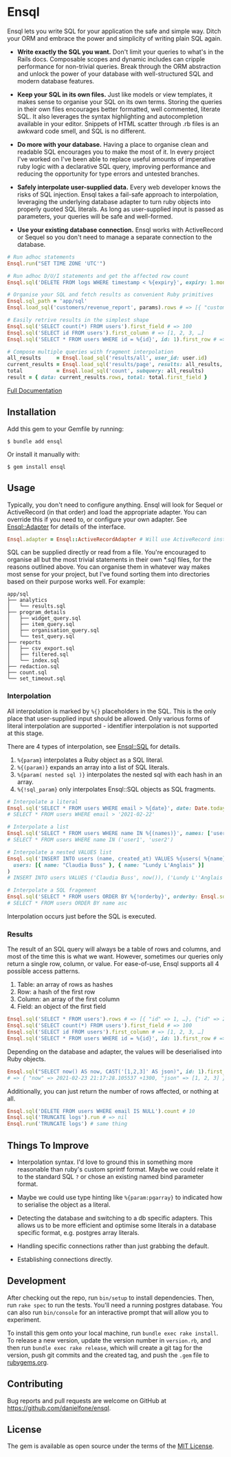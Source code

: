 # Ensql

Ensql lets you write SQL for your application the safe and simple way. Ditch your ORM and embrace the power and
simplicity of writing plain SQL again.

  * **Write exactly the SQL you want.** Don't limit your queries to what's in the Rails docs. Composable scopes and
    dynamic includes can cripple performance for non-trivial queries. Break through the ORM abstraction and unlock the
    power of your database with well-structured SQL and modern database features.

  * **Keep your SQL in its own files.** Just like models or view templates, it makes sense to organise your SQL on its
    own terms. Storing the queries in their own files encourages better formatted, well commented, literate SQL. It also
    leverages the syntax highlighting and autocompletion available in your editor. Snippets of HTML scatter through .rb
    files is an awkward code smell, and SQL is no different.

  * **Do more with your database.** Having a place to organise clean and readable SQL encourages you to make the most of it.
    In every project I've worked on I've been able to replace useful amounts of imperative ruby logic with a declarative
    SQL query, improving performance and reducing the opportunity for type errors and untested branches.

  * **Safely interpolate user-supplied data.** Every web developer knows the risks of SQL injection. Ensql takes a
    fail-safe approach to interpolation, leveraging the underlying database adapter to turn ruby objects into properly
    quoted SQL literals. As long as user-supplied input is passed as parameters, your queries will be safe and
    well-formed.

  * **Use your existing database connection.** Ensql works with ActiveRecord or Sequel so you don't need to manage a
    separate connection to the database.

```ruby
# Run adhoc statements
Ensql.run("SET TIME ZONE 'UTC'")

# Run adhoc D/U/I statements and get the affected row count
Ensql.sql('DELETE FROM logs WHERE timestamp < %{expiry}', expiry: 1.month.ago).count # => 100

# Organise your SQL and fetch results as convenient Ruby primitives
Ensql.sql_path = 'app/sql'
Ensql.load_sql('customers/revenue_report', params).rows # => [{ "customer_id" => 100, "revenue" => 1000}, … ]

# Easily retrive results in the simplest shape
Ensql.sql('SELECT count(*) FROM users').first_field # => 100
Ensql.sql('SELECT id FROM users').first_column # => [1, 2, 3, …]
Ensql.sql('SELECT * FROM users WHERE id = %{id}', id: 1).first_row # => { "id" => 1, "email" => "test@example.com" }

# Compose multiple queries with fragment interpolation
all_results     = Ensql.load_sql('results/all', user_id: user.id)
current_results = Ensql.load_sql('results/page', results: all_results, page: 2)
total           = Ensql.load_sql('count', subquery: all_results)
result = { data: current_results.rows, total: total.first_field }
```

[Full Documentation](https://rubydoc.info/gems/ensql/Ensql/SQL)

## Installation

Add this gem to your Gemfile by running:

    $ bundle add ensql

Or install it manually with:

    $ gem install ensql

## Usage

Typically, you don't need to configure anything. Ensql will look for Sequel or ActiveRecord (in that order) and load the
appropriate adapter. You can override this if you need to, or configure your own adapter. See [Ensql::Adapter](https://rubydoc.info/gems/ensql/Ensql/Adapter) for
details of the interface.

```ruby
Ensql.adapter = Ensql::ActiveRecordAdapter # Will use ActiveRecord instead
```

SQL can be supplied directly or read from a file. You're encouraged to organise all but the most trivial statements in
their own *.sql files, for the reasons outlined above. You can organise them in whatever way makes most sense for your
project, but I've found sorting them into directories based on their purpose works well. For example:

    app/sql
    ├── analytics
    │   └── results.sql
    ├── program_details
    │   ├── widget_query.sql
    │   ├── item_query.sql
    │   ├── organisation_query.sql
    │   └── test_query.sql
    ├── reports
    │   ├── csv_export.sql
    │   ├── filtered.sql
    │   └── index.sql
    ├── redaction.sql
    ├── count.sql
    └── set_timeout.sql

### Interpolation

All interpolation is marked by `%{}` placeholders in the SQL. This is the only place that user-supplied input should be
allowed. Only various forms of literal interpolation are supported - identifier interpolation is not supported at this
stage.

There are 4 types of interpolation, see [Ensql::SQL](https://rubydoc.info/gems/ensql/Ensql/SQL) for details.

  1. `%{param}` interpolates a Ruby object as a SQL literal.
  2. `%{(param)}` expands an array into a list of SQL literals.
  3. `%{param( nested sql )}` interpolates the nested sql with each hash in an array.
  4. `%{!sql_param}` only interpolates Ensql::SQL objects as SQL fragments.

```ruby
# Interpolate a literal
Ensql.sql('SELECT * FROM users WHERE email > %{date}', date: Date.today)
# SELECT * FROM users WHERE email > '2021-02-22'

# Interpolate a list
Ensql.sql('SELECT * FROM users WHERE name IN %{(names)}', names: ['user1', 'user2'])
# SELECT * FROM users WHERE name IN ('user1', 'user2')

# Interpolate a nested VALUES list
Ensql.sql('INSERT INTO users (name, created_at) VALUES %{users( %{name}, now() )}',
  users: [{ name: "Claudia Buss" }, { name: "Lundy L'Anglais" }]
)
# INSERT INTO users VALUES ('Claudia Buss', now()), ('Lundy L''Anglais', now())

# Interpolate a SQL fragement
Ensql.sql('SELECT * FROM users ORDER BY %{!orderby}', orderby: Ensql.sql('name asc'))
# SELECT * FROM users ORDER BY name asc
```

Interpolation occurs just before the SQL is executed.

### Results

The result of an SQL query will always be a table of rows and columns, and most of the time this is what we want.
However, sometimes our queries only return a single row, column, or value. For ease-of-use, Ensql supports all 4
possible access patterns.

1. Table: an array of rows as hashes
2. Row: a hash of the first row
3. Column: an array of the first column
4. Field: an object of the first field

```ruby
Ensql.sql('SELECT * FROM users').rows # => [{ "id" => 1, …}, {"id" => 2, …}, …]
Ensql.sql('SELECT count(*) FROM users').first_field # => 100
Ensql.sql('SELECT id FROM users').first_column # => [1, 2, 3, …]
Ensql.sql('SELECT * FROM users WHERE id = %{id}', id: 1).first_row # => { "id" => 1, "email" => "test@example.com" }
```

Depending on the database and adapter, the values will be deserialised into Ruby objects.

```ruby
Ensql.sql("SELECT now() AS now, CAST('[1,2,3]' AS json)", id: 1).first_row
# => { "now" => 2021-02-23 21:17:28.105537 +1300, "json" => [1, 2, 3] }
```

Additionally, you can just return the number of rows affected, or nothing at all.

```ruby
Ensql.sql('DELETE FROM users WHERE email IS NULL').count # 10
Ensql.sql('TRUNCATE logs').run # => nil
Ensql.run('TRUNCATE logs') # same thing
```

## Things To Improve

- Interpolation syntax. I'd love to ground this in something more reasonable than ruby's custom sprintf format. Maybe we
  could relate it to the standard SQL `?` or chose an existing named bind parameter format.

- Maybe we could use type hinting like `%{param:pgarray}` to indicated how to serialise the object as a literal.

- Detecting the database and switching to a db specific adapters. This allows us to be more efficient and optimise some
  literals in a database specific format, e.g. postgres array literals.

- Handling specific connections rather than just grabbing the default.

- Establishing connections directly.

## Development

After checking out the repo, run `bin/setup` to install dependencies. Then, run `rake spec` to run the tests. You'll
need a running postgres database. You can also run `bin/console` for an interactive prompt that will allow you to
experiment.

To install this gem onto your local machine, run `bundle exec rake install`. To release a new version, update the
version number in `version.rb`, and then run `bundle exec rake release`, which will create a git tag for the version,
push git commits and the created tag, and push the `.gem` file to [rubygems.org](https://rubygems.org).

## Contributing

Bug reports and pull requests are welcome on GitHub at https://github.com/danielfone/ensql.

## License

The gem is available as open source under the terms of the [MIT License](https://opensource.org/licenses/MIT).
